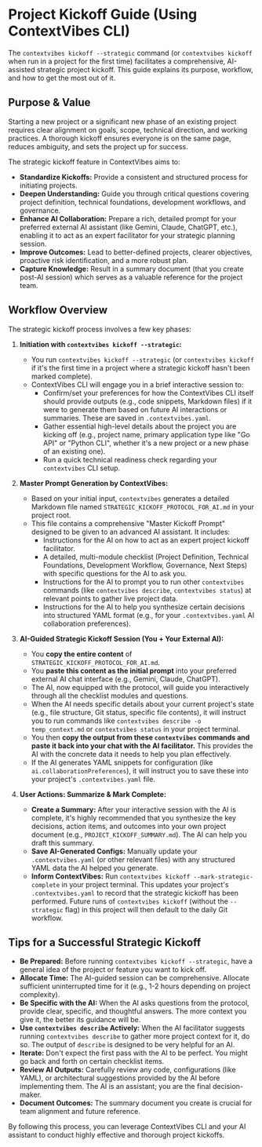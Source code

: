 # Project Kickoff Guide (Using ContextVibes CLI)

The `contextvibes kickoff --strategic` command (or `contextvibes kickoff` when run in a project for the first time) facilitates a comprehensive, AI-assisted strategic project kickoff. This guide explains its purpose, workflow, and how to get the most out of it.

## Purpose & Value

Starting a new project or a significant new phase of an existing project requires clear alignment on goals, scope, technical direction, and working practices. A thorough kickoff ensures everyone is on the same page, reduces ambiguity, and sets the project up for success.

The strategic kickoff feature in ContextVibes aims to:

*   **Standardize Kickoffs:** Provide a consistent and structured process for initiating projects.
*   **Deepen Understanding:** Guide you through critical questions covering project definition, technical foundations, development workflows, and governance.
*   **Enhance AI Collaboration:** Prepare a rich, detailed prompt for your preferred external AI assistant (like Gemini, Claude, ChatGPT, etc.), enabling it to act as an expert facilitator for your strategic planning session.
*   **Improve Outcomes:** Lead to better-defined projects, clearer objectives, proactive risk identification, and a more robust plan.
*   **Capture Knowledge:** Result in a summary document (that you create post-AI session) which serves as a valuable reference for the project team.

## Workflow Overview

The strategic kickoff process involves a few key phases:

1.  **Initiation with `contextvibes kickoff --strategic`:**
    *   You run `contextvibes kickoff --strategic` (or `contextvibes kickoff` if it's the first time in a project where a strategic kickoff hasn't been marked complete).
    *   ContextVibes CLI will engage you in a brief interactive session to:
        *   Confirm/set your preferences for how the ContextVibes CLI itself should provide outputs (e.g., code snippets, Markdown files) if it were to generate them based on future AI interactions or summaries. These are saved in `.contextvibes.yaml`.
        *   Gather essential high-level details about the project you are kicking off (e.g., project name, primary application type like "Go API" or "Python CLI", whether it's a new project or a new phase of an existing one).
        *   Run a quick technical readiness check regarding your `contextvibes` CLI setup.

2.  **Master Prompt Generation by ContextVibes:**
    *   Based on your initial input, `contextvibes` generates a detailed Markdown file named `STRATEGIC_KICKOFF_PROTOCOL_FOR_AI.md` in your project root.
    *   This file contains a comprehensive "Master Kickoff Prompt" designed to be given to an advanced AI assistant. It includes:
        *   Instructions for the AI on how to act as an expert project kickoff facilitator.
        *   A detailed, multi-module checklist (Project Definition, Technical Foundations, Development Workflow, Governance, Next Steps) with specific questions for the AI to ask you.
        *   Instructions for the AI to prompt you to run other `contextvibes` commands (like `contextvibes describe`, `contextvibes status`) at relevant points to gather live project data.
        *   Instructions for the AI to help you synthesize certain decisions into structured YAML format (e.g., for your `.contextvibes.yaml` AI collaboration preferences).

3.  **AI-Guided Strategic Kickoff Session (You + Your External AI):**
    *   You **copy the entire content** of `STRATEGIC_KICKOFF_PROTOCOL_FOR_AI.md`.
    *   You **paste this content as the initial prompt** into your preferred external AI chat interface (e.g., Gemini, Claude, ChatGPT).
    *   The AI, now equipped with the protocol, will guide you interactively through all the checklist modules and questions.
    *   When the AI needs specific details about your current project's state (e.g., file structure, Git status, specific file contents), it will instruct you to run commands like `contextvibes describe -o temp_context.md` or `contextvibes status` in your project terminal.
    *   You then **copy the output from these `contextvibes` commands and paste it back into your chat with the AI facilitator.** This provides the AI with the concrete data it needs to help you plan effectively.
    *   If the AI generates YAML snippets for configuration (like `ai.collaborationPreferences`), it will instruct you to save these into your project's `.contextvibes.yaml` file.

4.  **User Actions: Summarize & Mark Complete:**
    *   **Create a Summary:** After your interactive session with the AI is complete, it's highly recommended that you synthesize the key decisions, action items, and outcomes into your own project document (e.g., `PROJECT_KICKOFF_SUMMARY.md`). The AI can help you draft this summary.
    *   **Save AI-Generated Configs:** Manually update your `.contextvibes.yaml` (or other relevant files) with any structured YAML data the AI helped you generate.
    *   **Inform ContextVibes:** Run `contextvibes kickoff --mark-strategic-complete` in your project terminal. This updates your project's `.contextvibes.yaml` to record that the strategic kickoff has been performed. Future runs of `contextvibes kickoff` (without the `--strategic` flag) in this project will then default to the daily Git workflow.

## Tips for a Successful Strategic Kickoff

*   **Be Prepared:** Before running `contextvibes kickoff --strategic`, have a general idea of the project or feature you want to kick off.
*   **Allocate Time:** The AI-guided session can be comprehensive. Allocate sufficient uninterrupted time for it (e.g., 1-2 hours depending on project complexity).
*   **Be Specific with the AI:** When the AI asks questions from the protocol, provide clear, specific, and thoughtful answers. The more context you give it, the better its guidance will be.
*   **Use `contextvibes describe` Actively:** When the AI facilitator suggests running `contextvibes describe` to gather more project context for it, do so. The output of `describe` is designed to be very helpful for an AI.
*   **Iterate:** Don't expect the first pass with the AI to be perfect. You might go back and forth on certain checklist items.
*   **Review AI Outputs:** Carefully review any code, configurations (like YAML), or architectural suggestions provided by the AI before implementing them. The AI is an assistant; you are the final decision-maker.
*   **Document Outcomes:** The summary document you create is crucial for team alignment and future reference.

By following this process, you can leverage ContextVibes CLI and your AI assistant to conduct highly effective and thorough project kickoffs.
